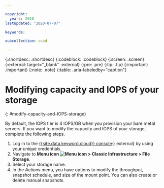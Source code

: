 ```yaml
---

copyright:
  years: 2020
lastupdated: "2020-07-07"

keywords:

subcollection: cvad

---
```


{:shortdesc: .shortdesc}
{:codeblock: .codeblock}
{:screen: .screen}
{:external: target="_blank" .external}
{:pre: .pre}
{:tip: .tip}
{:important: .important}
{:note: .note}
{:table: .aria-labeledby="caption"}


# Modifying capacity and IOPS of your storage
{: #modify-capacity-and-IOPS-storage}

By default, the IOPS tier is 4 IOPS/GB when you provision your bare metal servers. If you want to modify the capacity and IOPS of your storage, complete the following steps.

1. Log in to the [{{site.data.keyword.cloud}} console](https://cloud.ibm.com/login){: external} by using your unique credentials. 
2. Navigate to **Menu icon ![Menu icon](../icons/icon_hamburger.svg) > Classic Infrastructure > File Storage**.
3. Select your storage name.
4. In the _Actions_ menu, you have options to modify the throughput, snapshot schedule, and size of the mount point. You can also create or delete manual snapshots.
